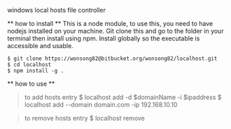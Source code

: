 windows local hosts file controller


** how to install **
This is a node module, to use this, you need to have nodejs installed on your machine.
Git clone this and go to the folder in your terminal then install using npm.
Install globally so the executable is accessible and usable.


	$ git clone https://wonsong82@bitbucket.org/wonsong82/localhost.git
	$ cd localhost
	$ npm install -g .

** how to use **
> to add hosts entry
$ localhost add -d $domainName -i $ipaddress
$ localhost add --domain domain.com -ip 192.168.10.10

> to remove hosts entry
$ localhost remove 

